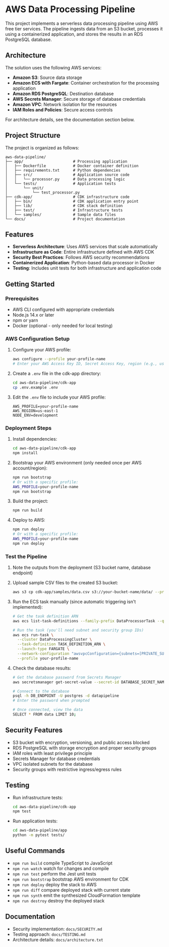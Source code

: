 # AWS Data Processing Pipeline

This project implements a serverless data processing pipeline using AWS free tier services. The pipeline ingests data from an S3 bucket, processes it using a containerized application, and stores the results in an RDS PostgreSQL database.

## Architecture

The solution uses the following AWS services:

- **Amazon S3**: Source data storage
- **Amazon ECS with Fargate**: Container orchestration for the processing application
- **Amazon RDS PostgreSQL**: Destination database
- **AWS Secrets Manager**: Secure storage of database credentials
- **Amazon VPC**: Network isolation for the resources
- **IAM Roles and Policies**: Secure access controls

For architecture details, see the documentation section below.

## Project Structure

The project is organized as follows:

```
aws-data-pipeline/
├── app/                      # Processing application
│   ├── Dockerfile            # Docker container definition
│   ├── requirements.txt      # Python dependencies
│   ├── src/                  # Application source code
│   │   └── processor.py      # Data processing logic
│   └── tests/                # Application tests
│       └── unit/
│           └── test_processor.py
├── cdk-app/                  # CDK infrastructure code
│   ├── bin/                  # CDK application entry point
│   ├── lib/                  # CDK stack definition
│   ├── test/                 # Infrastructure tests
│   └── samples/              # Sample data files
└── docs/                     # Project documentation
```

## Features

- **Serverless Architecture**: Uses AWS services that scale automatically
- **Infrastructure as Code**: Entire infrastructure defined with AWS CDK
- **Security Best Practices**: Follows AWS security recommendations
- **Containerized Application**: Python-based data processor in Docker
- **Testing**: Includes unit tests for both infrastructure and application code

## Getting Started

### Prerequisites

- AWS CLI configured with appropriate credentials
- Node.js 14.x or later
- npm or yarn
- Docker (optional - only needed for local testing)

### AWS Configuration Setup

1. Configure your AWS profile:
   ```bash
   aws configure --profile your-profile-name
   # Enter your AWS Access Key ID, Secret Access Key, region (e.g., us-east-1)
   ```

2. Create a `.env` file in the cdk-app directory:
   ```bash
   cd aws-data-pipeline/cdk-app
   cp .env.example .env
   ```

3. Edit the `.env` file to include your AWS profile:
   ```
   AWS_PROFILE=your-profile-name
   AWS_REGION=us-east-1
   NODE_ENV=development
   ```

### Deployment Steps

1. Install dependencies:
   ```bash
   cd aws-data-pipeline/cdk-app
   npm install
   ```

2. Bootstrap your AWS environment (only needed once per AWS account/region):
   ```bash
   npm run bootstrap
   # Or with a specific profile:
   AWS_PROFILE=your-profile-name
   npm run bootstrap
   ```

3. Build the project:
   ```bash
   npm run build
   ```

4. Deploy to AWS:
   ```bash
   npm run deploy
   # Or with a specific profile:
   AWS_PROFILE=your-profile-name
   npm run deploy
   ```

### Test the Pipeline

1. Note the outputs from the deployment (S3 bucket name, database endpoint)

2. Upload sample CSV files to the created S3 bucket:
   ```bash
   aws s3 cp cdk-app/samples/data.csv s3://your-bucket-name/data/ --profile your-profile-name
   ```

3. Run the ECS task manually (since automatic triggering isn't implemented):
   ```bash
   # Get the task definition ARN
   aws ecs list-task-definitions --family-prefix DataProcessorTask --query 'taskDefinitionArns[0]' --output text --profile your-profile-name
   
   # Run the task (you'll need subnet and security group IDs)
   aws ecs run-task \
     --cluster DataProcessingCluster \
     --task-definition TASK_DEFINITION_ARN \
     --launch-type FARGATE \
     --network-configuration "awsvpcConfiguration={subnets=[PRIVATE_SUBNET_ID],securityGroups=[ECS_SECURITY_GROUP_ID]}" \
     --profile your-profile-name
   ```

4. Check the database results:
   ```bash
   # Get the database password from Secrets Manager
   aws secretsmanager get-secret-value --secret-id DATABASE_SECRET_NAME --query SecretString --output text --profile your-profile-name
   
   # Connect to the database
   psql -h DB_ENDPOINT -U postgres -d datapipeline
   # Enter the password when prompted
   
   # Once connected, view the data
   SELECT * FROM data LIMIT 10;
   ```

## Security Features

- S3 bucket with encryption, versioning, and public access blocked
- RDS PostgreSQL with storage encryption and proper security groups
- IAM roles with least privilege principle
- Secrets Manager for database credentials
- VPC isolated subnets for the database
- Security groups with restrictive ingress/egress rules

## Testing

- Run infrastructure tests:
  ```bash
  cd aws-data-pipeline/cdk-app
  npm test
  ```
- Run application tests:
  ```bash
  cd aws-data-pipeline/app
  python -m pytest tests/
  ```

## Useful Commands

* `npm run build`     compile TypeScript to JavaScript
* `npm run watch`     watch for changes and compile
* `npm run test`      perform the Jest unit tests
* `npm run bootstrap` bootstrap AWS environment for CDK
* `npm run deploy`    deploy the stack to AWS
* `npm run diff`      compare deployed stack with current state
* `npm run synth`     emit the synthesized CloudFormation template
* `npm run destroy`   destroy the deployed stack

## Documentation

- Security implementation: `docs/SECURITY.md`
- Testing approach: `docs/TESTING.md`
- Architecture details: `docs/architecture.txt`
